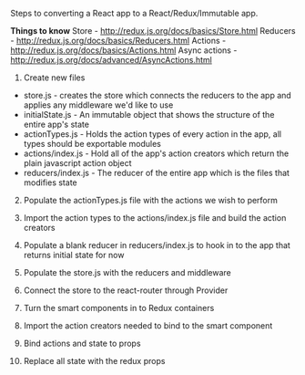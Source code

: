 Steps to converting a React app to a React/Redux/Immutable app.

**Things to know**
Store - http://redux.js.org/docs/basics/Store.html
Reducers - http://redux.js.org/docs/basics/Reducers.html
Actions - http://redux.js.org/docs/basics/Actions.html
Async actions - http://redux.js.org/docs/advanced/AsyncActions.html

1. Create new files
  - store.js - creates the store which connects the reducers to the app and applies any middleware we'd like to use
  - initialState.js - An immutable object that shows the structure of the entire app's state
  - actionTypes.js - Holds the action types of every action in the app, all types should be exportable modules
  - actions/index.js - Hold all of the app's action creators which return the plain javascript action object
  - reducers/index.js - The reducer of the entire app which is the files that modifies state

2. Populate the actionTypes.js file with the actions we wish to perform

3. Import the action types to the actions/index.js file and build the action creators

4. Populate a blank reducer in reducers/index.js to hook in to the app that returns initial state for now

5. Populate the store.js with the reducers and middleware

6. Connect the store to the react-router through Provider

6. Turn the smart components in to Redux containers

7. Import the action creators needed to bind to the smart component

8. Bind actions and state to props

9. Replace all state with the redux props
